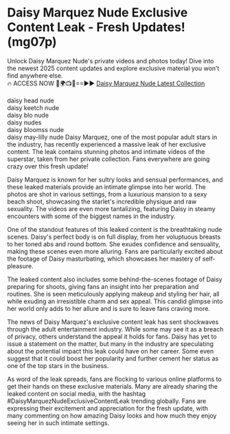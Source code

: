 # Daisy Marquez Nude Exclusive Content Leak - Fresh Updates! (mg07p)

Unlock Daisy Marquez Nude's private videos and photos today! Dive into the newest 2025 content updates and explore exclusive material you won’t find anywhere else.
<br>
🔥 ACCESS NOW 🔴🌍📺📱==►► <a href="https://tinyurl.com/4n4u5rde" rel="nofollow">Daisy Marquez Nude Latest Collection</a>
<br><br>
daisy head nude<br>
daisy keetch nude<br>
daisy blo nude<br>
daisy nudes<br>
daisy bloomss nude<br>
daisy may-lilly nude
 Daisy Marquez, one of the most popular adult stars in the industry, has recently experienced a massive leak of her exclusive content. The leak contains stunning photos and intimate videos of the superstar, taken from her private collection. Fans everywhere are going crazy over this fresh update!

Daisy Marquez is known for her sultry looks and sensual performances, and these leaked materials provide an intimate glimpse into her world. The photos are shot in various settings, from a luxurious mansion to a sexy beach shoot, showcasing the starlet's incredible physique and raw sexuality. The videos are even more tantalizing, featuring Daisy in steamy encounters with some of the biggest names in the industry.

One of the standout features of this leaked content is the breathtaking nude scenes. Daisy's perfect body is on full display, from her voluptuous breasts to her toned abs and round bottom. She exudes confidence and sensuality, making these scenes even more alluring. Fans are particularly excited about the footage of Daisy masturbating, which showcases her mastery of self-pleasure.

The leaked content also includes some behind-the-scenes footage of Daisy preparing for shoots, giving fans an insight into her preparation and routines. She is seen meticulously applying makeup and styling her hair, all while exuding an irresistible charm and sex appeal. This candid glimpse into her world only adds to her allure and is sure to leave fans craving more.

The news of Daisy Marquez's exclusive content leak has sent shockwaves through the adult entertainment industry. While some may see it as a breach of privacy, others understand the appeal it holds for fans. Daisy has yet to issue a statement on the matter, but many in the industry are speculating about the potential impact this leak could have on her career. Some even suggest that it could boost her popularity and further cement her status as one of the top stars in the business.

As word of the leak spreads, fans are flocking to various online platforms to get their hands on these exclusive materials. Many are already sharing the leaked content on social media, with the hashtag #DaisyMarquezNudeExclusiveContentLeak trending globally. Fans are expressing their excitement and appreciation for the fresh update, with many commenting on how amazing Daisy looks and how much they enjoy seeing her in such intimate settings.
